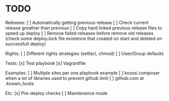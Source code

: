 # TODO

Releases:
[ ] Automatically getting previous release
[ ] Check current release greather than previous
[ ] Copy hard linked previous release files to speed up deploy
[ ] Remove failed releases before remove old releases (check some deploy.lock file existence that created on start and deleted on successfull deploy)

Rights:
[ ] Different rights strategies (setfacl, chmod)
[ ] User/Group defaults

Tests:
[x] Test playbook
[x] Vagrantfile

Examples:
[ ] Multiple sites per one playbook example
[ ] kosssi.composer when a lot of libraries used to prevent github limit
[ ] github.com at .known_hosts

Etc:
[x] Pre-deploy checks
[ ] Maintenance mode
